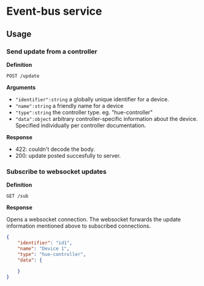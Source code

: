 # Event-bus service

## Usage

### Send update from a controller
**Definition**

`POST /update`

**Arguments**

- `"identifier":string` a globally unique identifier for a device.
- `"name":string` a friendly name for a device
- `"type":string` the controller type. eg. "hue-controller"
- `"data":object` arbitrary controller-specific information about the device. Specified individually per controller documentation.

**Response**

- 422: couldn't decode the body.
- 200: update posted succesfully to server.


### Subscribe to websocket updates
**Definition**

`GET /sub`

**Response**

Opens a websocket connection. The websocket forwards the update information mentioned above to subscribed connections. 

```json
{
    "identifier": "id1",
    "name": "Device 1",
    "type": "hue-controller",
    "data": {
       
    }
}
```
